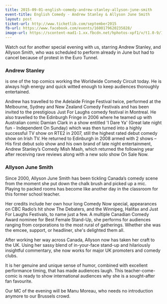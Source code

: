 ```yaml
---
title: 2015-09-01-english-comedy-andrew-stanley-allyson-june-smith
event-title: English Comedy - Andrew Stanley & Allyson June Smith
layout: post
ticket-url: http://www.ticketlib.com/september2015
fb-url: https://www.facebook.com/events/1600179620235828/
image-url: https://scontent-mad1-1.xx.fbcdn.net/hphotos-xpf1/v/t1.0-9/11880315_963941253668934_1808227336474260727_n.jpg?oh=3315574dacc10a1365ca12f03b936a9f&oe=566BABD6
---
```


Watch out for another special evening with us, starring Andrew Stanley, and Allyson Smith, who was scheduled to perform already in June but had to cancel because of protest in the Euro Tunnel.

### Andrew Stanley
is one of the top comics working the Worldwide Comedy Circuit today. He is always high energy and quick witted enough to keep audiences thoroughly entertained.

Andrew has travelled to the Adelaide Fringe Festival twice, performed at the Melbourne, Sydney and New Zealand Comedy Festivals and has been invited to the prestigious Just For Laughs comedy festival in Montreal. He also travelled to the Edinburgh Fringe in 2006 where he teamed up with Australian comic Damian Clark in a show entitled 'I Dare Ya' (Great late night fun - Independent On Sunday) which was then turned into a highly successful TV show on RTE2 in 2007, still the highest rated debut comedy show on Irish TV. He returned to Edinburgh in 2008 armed with 2 shows – His first debut solo show and his own brand of late night entertainment, Andrew Stanley’s Comedy Mish Mash, which returned the following year after receiving rave reviews along with a new solo show On Sale Now.


### Allyson June Smith
Since 2000, Allyson June Smith has been tickling Canada’s comedy scene from the moment she put down the chalk brush and picked up a mic.
Playing to packed rooms has become like another day in the classroom for this former school teacher.

Her credits include her own hour long Comedy Now special, appearances on CBC Radio’s hit show The Debaters, and the Winnipeg, Halifax and Just For Laughs Festivals, to name just a few. A multiple Canadian Comedy Award nominee for Best Female Stand-Up, she performs for audiences ranging from corporations to the most rural of gatherings. Whether she was the emcee, support, or headliner, she's delighted them all.

After working her way across Canada, Allyson now has taken her craft to the UK. Using her sassy blend of in-your-face stand-up and hilariously insightful commentary, she now works for major UK promoters and comedy clubs.

It is her genuine and unique sense of humor, combined with excellent performance timing, that has made audiences laugh. This teacher-come-comic is ready to show international audiences why she is a sought-after fan favourite.

Our MC of the evening will be Manu Moreau, who needs no introduction anymore to our Brussels crowd.